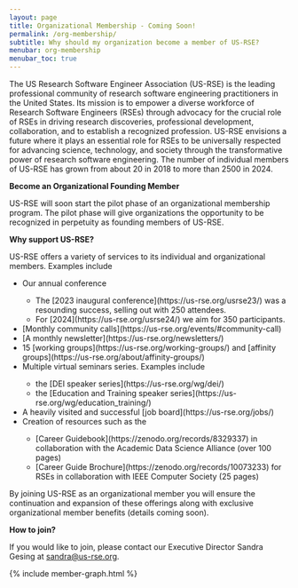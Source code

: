 ```yaml
---
layout: page
title: Organizational Membership - Coming Soon!
permalink: /org-membership/
subtitle: Why should my organization become a member of US-RSE?
menubar: org-membership
menubar_toc: true
---
```


The US Research Software Engineer Association (US-RSE) is the leading professional community of research software engineering 
practitioners in the United States. Its mission is to empower a diverse workforce of Research Software Engineers (RSEs) through 
advocacy for the crucial role of RSEs in driving research discoveries, professional development, collaboration, and 
to establish a recognized profession. US-RSE envisions a future where it plays an essential role for RSEs to be universally 
respected for advancing science, technology, and society through the transformative power of research software engineering. 
The number of individual members of US-RSE has grown from about 20 in 2018 to more than 2500 in 2024. 

**Become an Organizational Founding Member**

US-RSE will soon start the pilot phase of an organizational membership program. The pilot phase will give organizations 
the opportunity to be recognized in perpetuity as founding members of US-RSE.

**Why support US-RSE?**

US-RSE offers a variety of services to its individual and organizational members. Examples include
<ul>
<li>Our annual conference</li> 
<ul>
<li>The [2023 inaugural conference](https://us-rse.org/usrse23/) was a resounding success, selling out with 250 attendees.</li> 
<li>For [2024](https://us-rse.org/usrse24/) we aim for 350 participants.</li>
</ul>
<li>[Monthly community calls](https://us-rse.org/events/#community-call)</li> 
<li>[A monthly newsletter](https://us-rse.org/newsletters/)</li>
<li>15 [working groups](https://us-rse.org/working-groups/) and [affinity groups](https://us-rse.org/about/affinity-groups/)</li>
<li>Multiple virtual seminars series. Examples include</li>
<ul>
<li>the [DEI speaker series](https://us-rse.org/wg/dei/)</li>
<li>the [Education and Training speaker series](https://us-rse.org/wg/education_training/)</li>
</ul>
<li>A heavily visited and successful [job board](https://us-rse.org/jobs/)</li>
<li>Creation of resources such as the</li>
<ul>
<li>[Career Guidebook](https://zenodo.org/records/8329337) in collaboration with the Academic Data Science Alliance (over 100 pages)</li>
<li>[Career Guide Brochure](https://zenodo.org/records/10073233) for RSEs in collaboration with IEEE Computer Society (25 pages)</li>
</ul>
</ul>

By joining US-RSE as an organizational member you will ensure the continuation and expansion of these offerings along 
with exclusive organizational member benefits (details coming soon).

**How to join?**

If you would like to join, please contact our Executive Director Sandra Gesing at [sandra@us-rse.org](mailto:sandra@us-rse.org).

{% include member-graph.html %}
